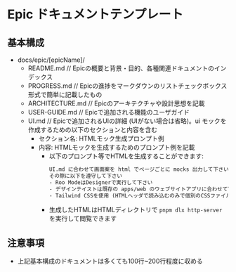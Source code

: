 # Epic ドキュメントテンプレート

## 基本構成

- docs/epic/[epicName]/
  - README.md // Epicの概要と背景・目的、各種関連ドキュメントのインデックス
  - PROGRESS.md // Epicの進捗をマークダウンのリストチェックボックス形式で簡単に記載したもの
  - ARCHITECTURE.md // Epicのアーキテクチャや設計思想を記載
  - USER-GUIDE.md // Epicで追加される機能のユーザガイド
  - UI.md // Epicで追加されるUIの詳細 (UIがない場合は省略)。ui モックを作成するための以下のセクションと内容を含む
    - セクション名: HTMLモック生成プロンプト例
    - 内容: HTMLモックを生成するためのプロンプト例を記載
      - 以下のプロンプト等でHTMLを生成することができます:
        ```html
        UI.md に合わせて画面案を html でページごとに mocks 出力して下さい
        その際に以下を遵守して下さい
        - Roo ModeはDesignerで実行して下さい
        - デザインテイストは既存の apps/web のウェブサイトアプリに合わせて下さい
        - Tailwind CSSを使用 (HTMLヘッダで読み込むのみで個別のCSSファイルは使わず単一HTMLで画面表示可能とする)
        ``` 
      - 生成したHTMLはHTMLディレクトリで `pnpm dlx http-server` を実行して閲覧できます


## 注意事項

- 上記基本構成のドキュメントは多くても100行~200行程度に収める
